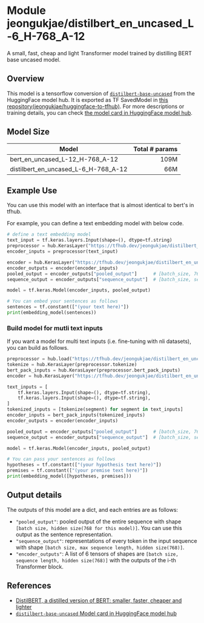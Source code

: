 # Module jeongukjae/distilbert_en_uncased_L-6_H-768_A-12

A small, fast, cheap and light Transformer model trained by distilling BERT base uncased model.

<!-- asset-path: https://storage.googleapis.com/jeongukjae-tf-models/distilbert/distilbert-base-uncased.tar.gz -->
<!-- network-architecture: transformer -->
<!-- task: text-embedding -->
<!-- fine-tunable: true -->
<!-- license: apache-2.0 -->
<!-- format: saved_model_2 -->
<!-- language: en -->

## Overview

This model is a tensorflow conversion of [`distilbert-base-uncased`](https://huggingface.co/distilbert-base-uncased) from the HuggingFace model hub. It is exported as TF SavedModel in [this repository(jeongukjae/huggingface-to-tfhub)](https://github.com/jeongukjae/huggingface-to-tfhub). For more descriptions or training details, you can check [the model card in HuggingFace model hub](https://huggingface.co/distilbert-base-uncased).

## Model Size

| Model                                | Total # params |
| ------------------------------------ | -------------: |
| bert_en_uncased_L-12_H-768_A-12      |           109M |
| distilbert_en_uncased_L-6_H-768_A-12 |            66M |

## Example Use

You can use this model with an interface that is almost identical to bert's in tfhub.

For example, you can define a text embedding model with below code.

```python
# define a text embedding model
text_input = tf.keras.layers.Input(shape=(), dtype=tf.string)
preprocessor = hub.KerasLayer("https://tfhub.dev/jeongukjae/distilbert_en_uncased_preprocess/1")
encoder_inputs = preprocessor(text_input)

encoder = hub.KerasLayer("https://tfhub.dev/jeongukjae/distilbert_en_uncased_L-6_H-768_A-12/1", trainable=True)
encoder_outputs = encoder(encoder_inputs)
pooled_output = encoder_outputs["pooled_output"]      # [batch_size, 768].
sequence_output = encoder_outputs["sequence_output"]  # [batch_size, seq_length, 768].

model = tf.keras.Model(encoder_inputs, pooled_output)

# You can embed your sentences as follows
sentences = tf.constant(["(your text here)"])
print(embedding_model(sentences))
```

### Build model for mutli text inputs

If you want a model for multi text inputs (i.e. fine-tuning with nli datasets), you can build as follows.

```python
preprocessor = hub.load("https://tfhub.dev/jeongukjae/distilbert_en_uncased_preprocess/1")
tokenize = hub.KerasLayer(preprocessor.tokenize)
bert_pack_inputs = hub.KerasLayer(preprocessor.bert_pack_inputs)
encoder = hub.KerasLayer("https://tfhub.dev/jeongukjae/distilbert_en_uncased_L-6_H-768_A-12/1", trainable=True)

text_inputs = [
    tf.keras.layers.Input(shape=(), dtype=tf.string),
    tf.keras.layers.Input(shape=(), dtype=tf.string),
]
tokenized_inputs = [tokenize(segment) for segment in text_inputs]
encoder_inputs = bert_pack_inputs(tokenized_inputs)
encoder_outputs = encoder(encoder_inputs)

pooled_output = encoder_outputs["pooled_output"]      # [batch_size, 768].
sequence_output = encoder_outputs["sequence_output"]  # [batch_size, seq_length, 768].

model = tf.keras.Model(encoder_inputs, pooled_output)

# You can pass your sentences as follows
hypotheses = tf.constant(["(your hypothesis text here)"])
premises = tf.constant(["(your premise text here)"])
print(embedding_model([hypotheses, premises]))
```

## Output details

The outputs of this model are a dict, and each entries are as follows:

* `"pooled_output"`: pooled output of the entire sequence with shape `[batch size, hidden size(768 for this model)]`. You can use this output as the sentence representation.
* `"sequence_output"`: representations of every token in the input sequence with shape `[batch size, max sequence length, hidden size(768)]`.
* `"encoder_outputs"`: A list of 6 tensors of shapes are `[batch size, sequence length, hidden size(768)]` with the outputs of the i-th Transformer block.

## References

* [DistilBERT, a distilled version of BERT: smaller, faster, cheaper and lighter](https://arxiv.org/abs/1910.01108)
* [`distilbert-base-uncased` Model card in HuggingFace model hub](https://huggingface.co/distilbert-base-uncased)
